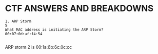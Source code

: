 
# CTF ANSWERS AND BREAKDOWNS
```
1. ARP Storm
5
What MAC address is initiating the ARP Storm?
00:07:0d:af:f4:54


```
ARP storm 2 is 00:1a:6b:6c:0c:cc
